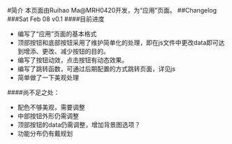 #简介
本页面由Ruihao Ma@MRH0420开发，为“应用”页面。
##Changelog
###Sat Feb 08 v0.1
####目前进度
- 编写了“应用”页面的基本格式
- 顶部按钮和底部按钮采用了维护简单化的处理，即在js文件中更改data即可达到增添、更改、减少按钮的目的。
- 编写了按钮动效，点击按钮有动态效果。
- 编写了跳转函数，可通过后期配置的方式跳转页面，详见js
- 简单做了一下美观处理

####尚不足之处：
- 配色不够美观，需要调整
- 中部按钮外形仍需调整
- 顶部按钮的data仍需调整，增加背景图选项？
- 功能分布仍有戴规划